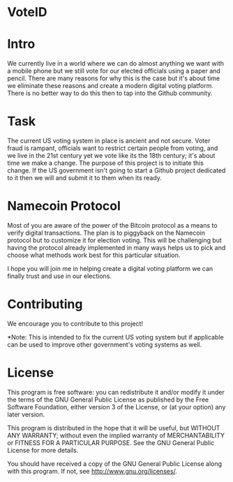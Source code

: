 VoteID
=================

Intro
=================

We currently live in a world where we can do almost anything we want with a mobile phone but we still vote for our elected officials using a paper and pencil. There are many reasons for why this is the case but it's about time we eliminate these reasons and create a modern digital voting platform. There is no better way to do this then to tap into the Github community.

Task
================

The current US voting system in place is ancient and not secure. Voter fraud is rampant, officials want to restrict certain people from voting, and we live in the 21st century yet we vote like its the 18th century; it's about time we make a change. The purpose of this project is to initiate this change. If the US government isn't going to start a Github project dedicated to it then we will and submit it to them when its ready.

Namecoin Protocol
================

Most of you are aware of the power of the Bitcoin protocol as a means to verify digital transactions. The plan is to piggyback on the Namecoin protocol but to customize it for election voting. This will be challenging but having the protocol already implemented in many ways helps us to pick and choose what methods work best for this particular situation.

I hope you will join me in helping create a digital voting platform we can finally trust and use in our elections.

Contributing
================

We encourage you to contribute to this project!

*Note: This is intended to fix the current US voting system but if applicable can be used to improve other government's voting systems as well.

License
================

This program is free software: you can redistribute it and/or modify it under the terms of the GNU General Public License as published by the Free Software Foundation, either version 3 of the License, or (at your option) any later version.

This program is distributed in the hope that it will be useful, but WITHOUT ANY WARRANTY; without even the implied warranty of MERCHANTABILITY or FITNESS FOR A PARTICULAR PURPOSE. See the GNU General Public License for more details.

You should have received a copy of the GNU General Public License along with this program. If not, see http://www.gnu.org/licenses/.
